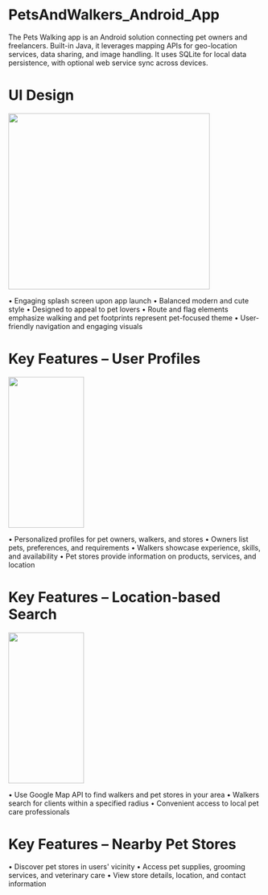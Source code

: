 # PetsAndWalkers_Android_App
The Pets Walking app is an Android solution connecting pet owners and freelancers. 
Built-in Java, it leverages mapping APIs for geo-location services, data sharing, and image handling. 
It uses SQLite for local data persistence, with optional web service sync across devices.

# UI Design
<img src="https://github.com/Henngz/PetsAndWalkers_Android_App/assets/105320424/09b6ad8d-8cee-42b8-861d-b52f51dba884" width="400" height="350">



•	Engaging splash screen upon app launch
•	Balanced modern and cute style
•	Designed to appeal to pet lovers
•	Route and flag elements emphasize walking and pet footprints represent pet-focused theme
•	User-friendly navigation and engaging visuals


# Key Features – User Profiles
<img src="https://github.com/Henngz/PetsAndWalkers_Android_App/assets/105320424/062243cb-528e-43a6-88a4-6c08fcba6fe6" width="150" height="300">

•	Personalized profiles for pet owners, walkers, and stores
•	Owners list pets, preferences, and requirements
•	Walkers showcase experience, skills, and availability
•	Pet stores provide information on products, services, and location


# Key Features – Location-based Search
<img src="https://github.com/Henngz/PetsAndWalkers_Android_App/assets/105320424/5e372377-cfca-4b90-b2a3-07305d6692c4" width="150" height="300">


•	Use Google Map API to find walkers and pet stores in your area
•	Walkers search for clients within a specified radius
•	Convenient access to local pet care professionals

# Key Features – Nearby Pet Stores
•	Discover pet stores in users' vicinity
•	Access pet supplies, grooming services, and veterinary care
•	View store details, location, and contact information









